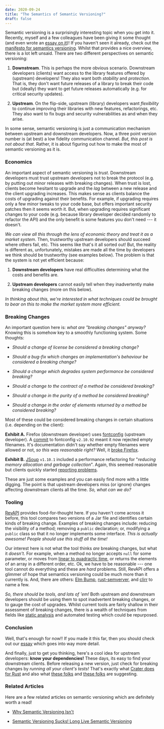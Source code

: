 ```yaml
---
date: 2020-09-24
title: "The Semantics of Semantic Versioning?"
draft: false
---
```


Semantic versioning is a surprisingly interesting topic when you get into it.  Recently, myself and a few colleagues have been giving it some thought (and even wrote an [essay on it](https://whileydave.com/publications/ldp20/))!  If you haven't seen it already, check out the [manifesto for semantics versioning](https://semver.org/).  Whilst that provides a nice overview, there is a lot left unsaid.  There are two different perspectives on semantic versioning:

   1) **Downstream**.  This is perhaps the more obvious scenario.  Downstream developers (clients) want access to the library features offered by (upstream) developers!  They also want both *stability* and *protection*.  That is, they don't want future releases of a library to break their code but (ideally) they want to get future releases automatically (e.g. for critical security updates).
   
   2) **Upstream**.  On the flip-side, upstream (library) developers want *flexibility* to continue improving their libraries with new features, refactorings, etc.  They also want to fix bugs and security vulnerabilities as and when they arise.

In some sense, semantic versioning is just a communication mechanism between upstream and downstream developers.  Now, a three point version number is (at best) a low fidelity communication channel.  *But, this post is not about that*.  Rather, it is about figuring out how to make the most of semantic versioning as it is.

### Economics

An important aspect of semantic versioning is *trust*.  Downstream developers must trust upstream developers not to break the protocol (e.g. by putting out minor releases with breaking changes).  When trust is lost, clients become hesitant to upgrade and the _lag_ between a new release and the client upgrading increases.  This makes sense as clients balance the costs of upgrading against their benefits.  For example, if upgrading requires only a few minor tweaks to your code base, but offers important security patches then it seems worth it.  But, when upgrading requires significant changes to your code (e.g. because library developer decided randomly to refactor the API) and the only benefit is some features you don't need --- it doesn't.

_We can view all this through the lens of economic theory and treat it as a market system_.  Then, trustworthy upstream developers should succeed where others fail, etc.  This seems like that's it all sorted out!  But, the reality is different as, unfortunately, mistakes are made all the time by developers we think should be trustworthy (see examples below).  The problem is that the system is not yet efficient because: 

  1) **Downstream developers** have real difficulties determining what the costs and benefits are. 
  
  2) **Upstream developers** cannot easily tell when they inadvertently make breaking changes (more on this below).

*In thinking about this, we're interested in what techniques could be brought to bear on this to make the market system more efficient.*

### Breaking Changes

An important question here is: _what are "breaking changes" anyway?_  Knowing this is somehow key to a smoothly functioning system. Some thoughts:

  * _Should a change of license be considered a breaking change?_
  
  * _Should a bug-fix which changes an implementation's behaviour be considered a breaking change?_
  
  * _Should a change which degrades system performance be considered breaking?_
  
  * _Should a change to the contract of a method be considered breaking?_
 
  * _Should a change in the _purity_ of a method be considered breaking?_

  * _Should a change in the order of elements returned by a method be considered breaking?_

Most of these could be considered breaking changes in certain
situations (i.e. depending on the client):

**Exhibit A.** Firefox (downstream developer) uses
[fontconfig](http://fontconfig.org) (upstream developer).  A
[commit](http://cgit.freedesktop.org/fontconfig/commit/?id=95af7447dba7c54ed162b667c0bb2ea6500e8f32)
to fontconfig `v2.10.92` meant it now rejected empty filenames.  It's
documentation didn't say whether empty filenames were allowed or not,
_so this was reasonable right?_ Well, it [broke
Firefox](https://bugzilla.mozilla.org/show_bug.cgi?id=857922). 

**Exhibit B.** [JSoup](https://jsoup.org/) `v1.10.1` included a
performance refactoring for "_reducing memory allocation and garbage
collection_".  Again, this seemed reasonable but clients quickly
started [reporting problems](https://github.com/jhy/jsoup/issues/830).

These are just some examples and you can easily find more with a
little digging.  The point is that upstream developers miss (or
ignore) changes affecting downstream clients all the time.  _So, what
can we do?_


### Tooling

[RevAPI](https://revapi.org/) provides food-for-thought here.  If you haven't come across it before, this tool compares two versions of a Jar file and identifies certain kinds of breaking change.  Examples of breaking changes include: reducing the visibility of a method; removing a `public` declaration; or, modifying a `public` class so that it no longer implements some interface.  _This is actually awesome!_ _People should use this stuff all the time!_

Our interest here is not what the tool thinks _are_ breaking changes, but what it _doesn't_.  For example, when a method no longer accepts `null` for some parameter, or moves from [linear to quadractic time](https://en.wikipedia.org/wiki/Time_complexity), or returns the elements of an array in a different order, etc.  Ok, we have to be reasonable --- one tool cannot do everything and these are _hard_ problems.  Still, RevAPI offers a glimmer of hope that semantics versioning could be much more than it currently is.  And, there are others: 
[Elm Bump](https://medium.com/@Max_Goldstein/how-to-publish-an-elm-package-3053b771e545), [rust-semverver](https://github.com/rust-dev-tools/rust-semverver), and [clirr](http://clirr.sourceforge.net/) to name a few.  

_So, there should be tools, and lots of 'em!_  Both upstream _and_ downstream developers should be using them to spot inadvertent breaking changes, or to gauge the cost of upgrades.  Whilst current tools are fairly shallow in their assessment of breaking changes, there is a wealth of techniques from fields like [static analysis](https://en.wikipedia.org/wiki/Static_program_analysis) and automated testing which could be repurposed. 

### Conclusion

Well, that's enough for now!!  If you made it this far, then you should check out our [essay](https://whileydave.com/publications/ldp20/) which goes into way more detail.

And finally, just to get you thinking, here's a cool idea for upstream
  developers: **know your dependencies!** These days, its easy to find
  your downstream clients.  Before releasing a new version, just check
  for breaking changes by _running all your client's tests!_ That's
  exactly what [Crater does for
  Rust](https://github.com/rust-lang/crater) and also what [these
  folks](https://dl.acm.org/doi/abs/10.1145/3379597.3387476) and
  [these folks](https://drops.dagstuhl.de/opus/volltexte/2018/9239/)
  are suggesting.


### Related Articles

Here are a few related articles on semantic versioning which are definitely worth a read!

   * [Why Semantic Versioning Isn't](https://gist.github.com/jashkenas/cbd2b088e20279ae2c8e)

   * [Semantic Versioning Sucks! Long Live Semantic Versioning](https://developer.okta.com/blog/2019/12/16/semantic-versioning)
